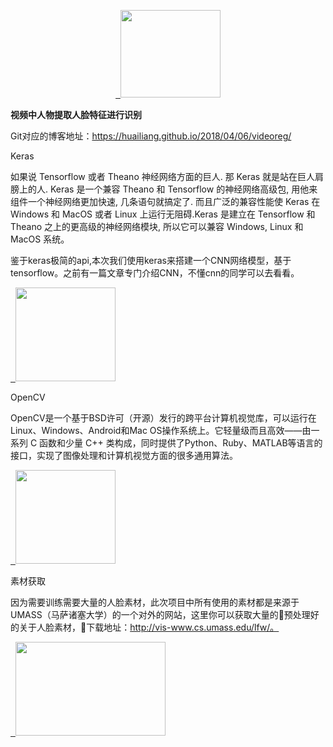 <p align="center">
     <a href="https://huailiang.github.io/" target="_blank">
    	<img src="https://huailiang.github.io/img/avatar-Alex.jpg" width="160" height="140">
    </a>
</p>


<b>视频中人物提取人脸特征进行识别</b>

Git对应的博客地址：https://huailiang.github.io/2018/04/06/videoreg/

Keras

如果说 Tensorflow 或者 Theano 神经网络方面的巨人. 那 Keras 就是站在巨人肩膀上的人. Keras 是一个兼容 Theano 和 Tensorflow 的神经网络高级包, 用他来组件一个神经网络更加快速, 几条语句就搞定了. 而且广泛的兼容性能使 Keras 在 Windows 和 MacOS 或者 Linux 上运行无阻碍.Keras 是建立在 Tensorflow 和 Theano 之上的更高级的神经网络模块, 所以它可以兼容 Windows, Linux 和 MacOS 系统。

鉴于keras极简的api,本次我们使用keras来搭建一个CNN网络模型，基于tensorflow。之前有一篇文章专门介绍CNN，不懂cnn的同学可以去看看。

 <a href="https://keras.io" target="_blank">
    	<img src="https://keras.io/img/keras-logo-small-2018.jpg" width="160" height="150">
</a>


OpenCV

OpenCV是一个基于BSD许可（开源）发行的跨平台计算机视觉库，可以运行在Linux、Windows、Android和Mac OS操作系统上。它轻量级而且高效——由一系列 C 函数和少量 C++ 类构成，同时提供了Python、Ruby、MATLAB等语言的接口，实现了图像处理和计算机视觉方面的很多通用算法。

<a href="https://opencv.org" target="_blank">
    	<img src="https://opencv.org/assets/theme/logo.png" width="160" height="150">
</a>



素材获取

因为需要训练需要大量的人脸素材，此次项目中所有使用的素材都是来源于UMASS（马萨诸塞大学）的一个对外的网站，这里你可以获取大量的预处理好的关于人脸素材，下载地址：http://vis-www.cs.umass.edu/lfw/。


<a href="https://opencv.org" target="_blank">
    	<img src="https://huailiang.github.io/img/in-post/post-tf/face.jpg" width="240" height="150">
</a>

